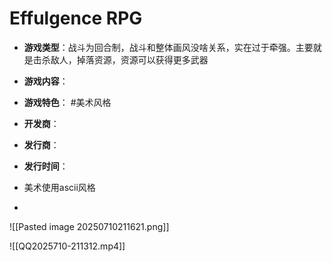# Effulgence RPG


- **游戏类型**：战斗为回合制，战斗和整体画风没啥关系，实在过于牵强。主要就是击杀敌人，掉落资源，资源可以获得更多武器
- **游戏内容**：
- **游戏特色**： #美术风格  
- **开发商**：
- **发行商**：
- **发行时间**：

- 美术使用ascii风格
- 



![[Pasted image 20250710211621.png]]



![[QQ2025710-211312.mp4]]




# 